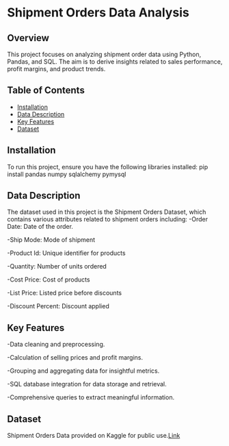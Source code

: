 # Shipment Orders Data Analysis

## Overview
This project focuses on analyzing shipment order data using Python, Pandas, and SQL. The aim is to derive insights related to sales performance, profit margins, and product trends. 

## Table of Contents
- [Installation](#installation)
- [Data Description](#data-description)
- [Key Features](#key-features)
- [Dataset](#dataset)

## Installation
To run this project, ensure you have the following libraries installed:
pip install pandas numpy sqlalchemy pymysql

## Data Description
The dataset used in this project is the Shipment Orders Dataset, which contains various attributes related to shipment orders including: 
-Order Date: Date of the order.

-Ship Mode: Mode of shipment

-Product Id: Unique identifier for products

-Quantity: Number of units ordered 

-Cost Price: Cost of products

-List Price: Listed price before discounts

-Discount Percent: Discount applied

## Key Features
-Data cleaning and preprocessing.

-Calculation of selling prices and profit margins.

-Grouping and aggregating data for insightful metrics.

-SQL database integration for data storage and retrieval.

-Comprehensive queries to extract meaningful information.

## Dataset
Shipment Orders Data provided on Kaggle for public use.[Link](https://www.kaggle.com/datasets/akshatagrawal9431/shipment-orders-dataset)

